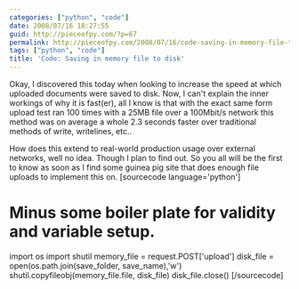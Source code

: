 ```yaml
---
categories: ["python", "code"]
date: 2008/07/16 18:27:55
guid: http://pieceofpy.com/?p=67
permalink: http://pieceofpy.com/2008/07/16/code-saving-in-memory-file-to-disk/
tags: ["python", "code"]
title: 'Code: Saving in memory file to disk'
---
```

Okay, I discovered this today when looking to increase the speed at which uploaded documents were saved to disk. Now, I can't explain the inner workings of why it is fast(er), all I know is that with the exact same form upload test ran 100 times with a 25MB file over a 100Mbit/s network this method was on average a whole 2.3 seconds faster over traditional methods of write, writelines, etc..

How does this extend to real-world production usage over external networks, well no idea. Though I plan to find out. So you all will be the first to know as soon as I find some guinea pig site that does enough file uploads to implement this on.
[sourcecode language='python']
# Minus some boiler plate for validity and variable setup.
import os
import shutil
memory_file = request.POST['upload']
disk_file = open(os.path.join(save_folder, save_name),'w')
shutil.copyfileobj(memory_file.file, disk_file)
disk_file.close()
[/sourcecode]
